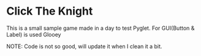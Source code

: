 # Click The Knight

This is a small sample game made in a day to test Pyglet.
For GUI(Button & Label) is used Glooey

NOTE: Code is not so good, will update it when I clean it a bit.
